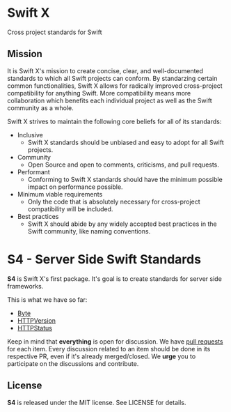 # Swift X

Cross project standards for Swift

## Mission

It is Swift X's mission to create concise, clear, and well-documented standards to which all Swift projects can conform. By standarzing certain common functionalities, Swift X allows for radically improved cross-project compatibility for anything Swift. More compatibility means more collaboration which benefits each individual project as well as the Swift community as a whole.

Swift X strives to maintain the following core beliefs for all of its standards:
- Inclusive
    - Swift X standards should be unbiased and easy to adopt for all Swift projects.
- Community
    - Open Source and open to comments, criticisms, and pull requests.
- Performant
    - Conforming to Swift X standards should have the minimum possible impact on performance possible.
- Minimum viable requirements
    - Only the code that is absolutely necessary for cross-project compatibility will be included.
- Best practices
    - Swift X should abide by any widely accepted best practices in the Swift community, like naming conventions.
    
# S4 - Server Side Swift Standards

**S4** is Swift X's first package. It's goal is to create standards for server side frameworks.

This is what we have so far:

- [Byte](Docs/byte.md)
- [HTTPVersion](Docs/http-version.md)
- [HTTPStatus](Docs/http-status.md)

Keep in mind that **everything** is open for discussion. We have [pull requests](https://github.com/swift-x/s4/pulls) for each item. Every discussion related to an item should be done in its respective PR, even if it's already merged/closed. We **urge** you to participate on the discussions and contribute.

License
-------

**S4** is released under the MIT license. See LICENSE for details.
